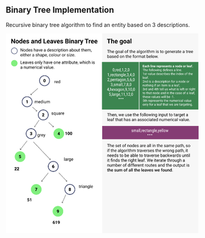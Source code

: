 ## Binary Tree Implementation
Recursive binary tree algorithm to find an entity based on 3 descriptions.

![Diagram](/Binary_tree_description_.jpg)

